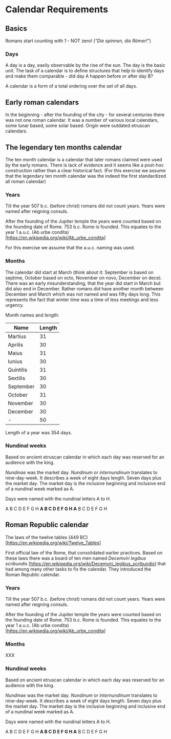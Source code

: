 # Calendar Requirements

## Basics

Romans start counting with 1 - NOT zero! (*"Die spinnen, die Römer!"*)

### Days

A day is a day, easily observable by the rise of the sun. The day is the basic unit. The task of a calendar is to define structures that help to identify days and make them comparable - did day A happen before or after day B?

A calendar is a form of a total ordering over the set of all days.

## Early roman calendars

In the beginning - after the founding of the city - for several centuries there was not one roman calendar. It was a number of various local calendars, some lunar based, some solar based. Origin were outdated etruscan calendars.

## The legendary ten months calendar

The ten month calendar is a calendar that later romans claimed were used by the early romans. There is lack of evidence and it seems like a post-hoc construction rather than a clear historical fact. (For this exercise we assume that the legendary ten month calendar was the indeed the first standardized all roman calendar)

### Years

Till the year 507 b.c. (before christ) romans did not count years. Years were named after reigning consuls.

After the founding of the Jupiter temple the years were counted based on the founding date of Rome. 753 b.c. Rome is founded. This equates to the year 1 a.u.c. (Ab urbe condita) [https://en.wikipedia.org/wiki/Ab_urbe_condita]

For this exercise we assume that the a.u.c. naming was used.

### Months

The calendar did start at March (think about it: September is based on septime, October based on octo, November on novo, December on dece). There was an early misunderstanding, that the year did start in March but did also end in December. Rather romans did have another month between December and March which was not named and was fifty days long. This represents the fact that winter time was a time of less meetings and less urgency.

Month names and length:

| **Name** | **Length** |
|----------|-----------|
| Martius | 31 |
| Aprilis | 30 |
| Maius | 31 |
| Iunius | 30 |
| Quintilis | 31 |
| Sextilis | 30 |
| September | 30 |
| October | 31 |
| November | 30 |
| December | 30 |
| - | 50 |

Length of a year was 354 days.

### Nundinal weeks

Based on ancient etruscan calendar in which each day was reserved for an audience with the king.

*Nundinae* was the market day. *Nundinum* or *internundinum* translates to nine-day-week. It describes a week of eight days length. Seven days plus the market day. The market day is the inclusive beginning and inclusive end of a nundinal week marked as A.

Days were named with the nundinal letters A to H.

A B C D E F G H **A B C D E F G H A** B C D E F G H

## Roman Republic calendar

The laws of the twelve tables (449 BC) [https://en.wikipedia.org/wiki/Twelve_Tables]

First official law of the Rome, that consolidated earlier practices. Based on these laws there was a board of ten men named *Decemviri legibus scribundis* [https://en.wikipedia.org/wiki/Decemviri_legibus_scribundis] that had among many other tasks to fix the calendar. They introduced the Roman Republic calendar.

### Years

Till the year 507 b.c. (before christ) romans did not count years. Years were named after reigning consuls.

After the founding of the Jupiter temple the years were counted based on the founding date of Rome. 753 b.c. Rome is founded. This equates to the year 1 a.u.c. (Ab urbe condita) [https://en.wikipedia.org/wiki/Ab_urbe_condita]

### Months

XXX

### Nundinal weeks

Based on ancient etruscan calendar in which each day was reserved for an audience with the king.

*Nundinae* was the market day. *Nundinum* or *internundinum* translates to nine-day-week. It describes a week of eight days length. Seven days plus the market day. The market day is the inclusive beginning and inclusive end of a nundinal week marked as A.

Days were named with the nundinal letters A to H.

A B C D E F G H **A B C D E F G H A** B C D E F G H
